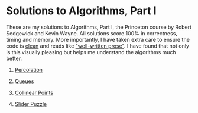 # Solutions to Algorithms, Part I

These are my solutions to Algorithms, Part I, the Princeton course by Robert Sedgewick and Kevin Wayne. All solutions score 100% in correctness, timing and memory. More importantly, I have taken extra care to ensure the code is [clean](https://www.amazon.co.uk/Clean-Code-Handbook-Software-Craftsmanship/dp/0132350882) and reads like ["well-written prose"](https://github.com/nieldeokar/CleancodeNotes#what-is-clean-code-). I have found that not only is this visually pleasing but helps me understand the algorithms much better.

1. [Percolation](https://coursera.cs.princeton.edu/algs4/assignments/percolation/specification.php)

2. [Queues](https://coursera.cs.princeton.edu/algs4/assignments/queues/specification.php)

3. [Collinear Points](https://coursera.cs.princeton.edu/algs4/assignments/collinear/specification.php)

4. [Slider Puzzle](https://coursera.cs.princeton.edu/algs4/assignments/8puzzle/specification.php)
